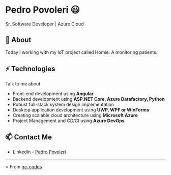 # Pedro Povoleri 😃
Sr. Software Developer | Azure Cloud 

## 🧐 About
Today I working with my IoT project called Homie. A monitoring patients.

## ⚡ Technologies
Talk to me about
- Front-end development using **Angular**
- Backend development using **ASP.NET Core, Azure Datafactory, Python**
- Robust full-stack system design implementation
- Desktop application development using **UWP, WPF or WinForms**
- Creating scalable cloud architecture using **Microsoft Azure**
- Project Management and CD/CI using **Azure DevOps**

## 📫 Contact Me
- LinkedIn - [Pedro Povoleri](https://in.linkedin.com/in/pedropovoleri)

---
⭐️ From [gc-codes](https://github.com/gc-codes)
